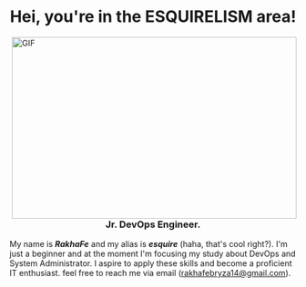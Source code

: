 <h1 align="center">Hei, you're in the ESQUIRELISM area!</h1>
<img align="right" alt="GIF" src="https://github.com/abhisheknaiidu/abhisheknaiidu/blob/master/code.gif?raw=true" width="500" height="320" />
<h3 align="center">Jr. DevOps Engineer.</h3>

My name is ***RakhaFe*** and my alias is ***esquire*** (haha, that's cool right?). I'm just a beginner and at the moment I'm focusing my study about DevOps and System Administrator. I aspire to apply these skills and become a proficient IT enthusiast.
feel free to reach me via email (rakhafebryza14@gmail.com).

<!---
RakhaFe21/RakhaFe21 is a ✨ special ✨ repository because its `README.md` (this file) appears on your GitHub profile.
You can click the Preview link to take a look at your changes.
--->
